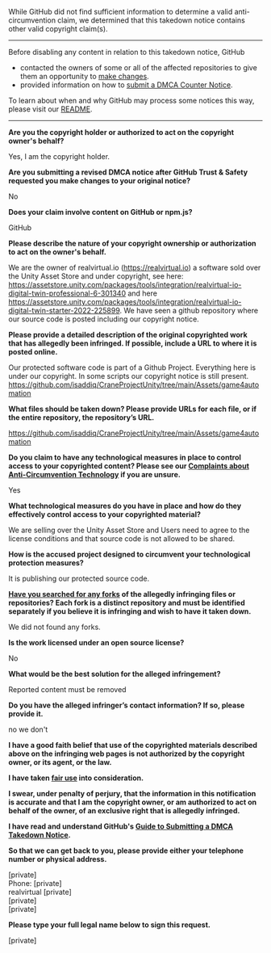 While GitHub did not find sufficient information to determine a valid anti-circumvention claim, we determined that this takedown notice contains other valid copyright claim(s).

---

Before disabling any content in relation to this takedown notice, GitHub
- contacted the owners of some or all of the affected repositories to give them an opportunity to [make changes](https://docs.github.com/en/github/site-policy/dmca-takedown-policy#a-how-does-this-actually-work).
- provided information on how to [submit a DMCA Counter Notice](https://docs.github.com/en/articles/guide-to-submitting-a-dmca-counter-notice).

To learn about when and why GitHub may process some notices this way, please visit our [README](https://github.com/github/dmca/blob/master/README.md#anatomy-of-a-takedown-notice).

---

**Are you the copyright holder or authorized to act on the copyright owner's behalf?**

Yes, I am the copyright holder.

**Are you submitting a revised DMCA notice after GitHub Trust & Safety requested you make changes to your original notice?**

No

**Does your claim involve content on GitHub or npm.js?**

GitHub

**Please describe the nature of your copyright ownership or authorization to act on the owner's behalf.**

We are the owner of realvirtual.io (https://realvirtual.io) a software sold over the Unity Asset Store and under copyright, see here: https://assetstore.unity.com/packages/tools/integration/realvirtual-io-digital-twin-professional-6-301340 and here https://assetstore.unity.com/packages/tools/integration/realvirtual-io-digital-twin-starter-2022-225899. We have seen a github repository where our source code is posted including our copyright notice.

**Please provide a detailed description of the original copyrighted work that has allegedly been infringed. If possible, include a URL to where it is posted online.**

Our protected software code is part of a Github Project. Everything here is under our copyright. In some scripts our copyright notice is still present.  
https://github.com/isaddiq/CraneProjectUnity/tree/main/Assets/game4automation

**What files should be taken down? Please provide URLs for each file, or if the entire repository, the repository’s URL.**

https://github.com/isaddiq/CraneProjectUnity/tree/main/Assets/game4automation

**Do you claim to have any technological measures in place to control access to your copyrighted content? Please see our <a href="https://docs.github.com/articles/guide-to-submitting-a-dmca-takedown-notice#complaints-about-anti-circumvention-technology">Complaints about Anti-Circumvention Technology</a> if you are unsure.**

Yes

**What technological measures do you have in place and how do they effectively control access to your copyrighted material?**

We are selling over the Unity Asset Store and Users need to agree to the license conditions and that source code is not allowed to be shared.

**How is the accused project designed to circumvent your technological protection measures?**

It is publishing our protected source code.

**<a href="https://docs.github.com/articles/dmca-takedown-policy#b-what-about-forks-or-whats-a-fork">Have you searched for any forks</a> of the allegedly infringing files or repositories? Each fork is a distinct repository and must be identified separately if you believe it is infringing and wish to have it taken down.**

We did not found any forks.

**Is the work licensed under an open source license?**

No

**What would be the best solution for the alleged infringement?**

Reported content must be removed

**Do you have the alleged infringer’s contact information? If so, please provide it.**

no we don't

**I have a good faith belief that use of the copyrighted materials described above on the infringing web pages is not authorized by the copyright owner, or its agent, or the law.**

**I have taken <a href="https://www.lumendatabase.org/topics/22">fair use</a> into consideration.**

**I swear, under penalty of perjury, that the information in this notification is accurate and that I am the copyright owner, or am authorized to act on behalf of the owner, of an exclusive right that is allegedly infringed.**

**I have read and understand GitHub's <a href="https://docs.github.com/articles/guide-to-submitting-a-dmca-takedown-notice/">Guide to Submitting a DMCA Takedown Notice</a>.**

**So that we can get back to you, please provide either your telephone number or physical address.**

[private]  
Phone: [private]  
realvirtual [private]  
[private]  
[private]  

**Please type your full legal name below to sign this request.**

[private]  
